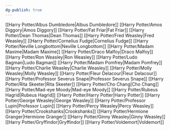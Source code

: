 ```yaml
---
dg-publish: true
---
```

[[Harry Potter/Albus Dumbledore\|Albus Dumbledore]]
[[Harry Potter/Amos Diggory\|Amos Diggory]]
[[Harry Potter/Fat Friar\|Fat Friar]]
[[Harry Potter/Dean Thomas\|Dean Thomas]]
[[Harry Potter/Fred Weasley\|Fred Weasley]]
[[Harry Potter/Cornelius Fudge\|Cornelius Fudge]]
[[Harry Potter/Neville Longbottom\|Neville Longbottom]]
[[Harry Potter/Madam Maxime\|Madam Maxime]]
[[Harry Potter/Draco Malfoy\|Draco Malfoy]]
[[Harry Potter/Ron Weasley\|Ron Weasley]]
[[Harry Potter/Ludo Bagman\|Ludo Bagman]]
[[Harry Potter/Madam Pomfrey\|Madam Pomfrey]]
[[Harry Potter/Charlie Weasley\|Charlie Weasley]]
[[Harry Potter/Molly Weasley\|Molly Weasley]]
[[Harry Potter/Fleur Delacour\|Fleur Delacour]]
[[Harry Potter/Professor Severus Snape\|Professor Severus Snape]]
[[Harry Potter/Rita Skeeter\|Rita Skeeter]]
[[Harry Potter/Cho Chang\|Cho Chang]]
[[Harry Potter/Mad-eye Moody\|Mad-eye Moody]]
[[Harry Potter/Rubeus Hagrid\|Rubeus Hagrid]]
[[Harry Potter/Harry Potter\|Harry Potter]]
[[Harry Potter/George Weasley\|George Weasley]]
[[Harry Potter/Professor Lupin\|Professor Lupin]]
[[Harry Potter/Percy Weasley\|Percy Weasley]]
[[Harry Potter/Crookshanks\|Crookshanks]]
[[Harry Potter/Hermione Granger\|Hermione Granger]]
[[Harry Potter/Ginny Weasley\|Ginny Weasley]]
[[Harry Potter/Gryffindor\|Gryffindor]]
[[Harry Potter/Voldemort\|Voldemort]]
